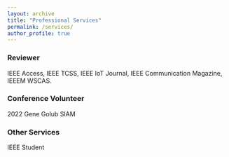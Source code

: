 ```yaml
---
layout: archive
title: "Professional Services"
permalink: /services/
author_profile: true
---
```


<h3 id="reviewer">Reviewer</h3><p>IEEE Access, IEEE TCSS, IEEE IoT Journal, IEEE Communication Magazine, IEEEM WSCAS.</p><h3 id="conference-volunteer">Conference Volunteer</h3><p>2022 Gene Golub SIAM</p><h3 id="other-services">Other Services</h3><p>IEEE Student</p>
